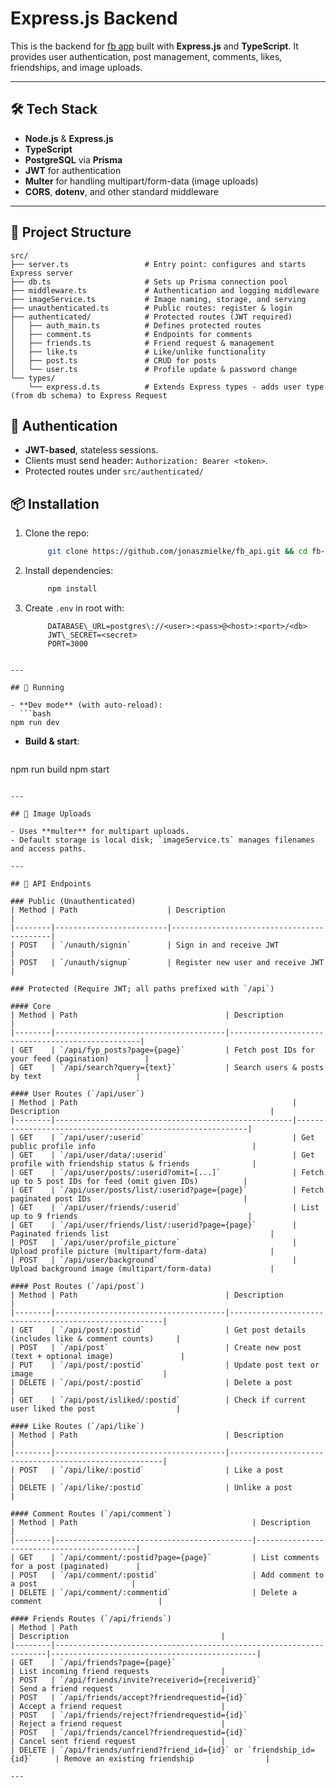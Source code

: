 # Express.js Backend

This is the backend for [fb app](https://github.com/jonaszmielke/fb_react) built with **Express.js** and **TypeScript**. It provides user authentication, post management, comments, likes, friendships, and image uploads.

---

## 🛠 Tech Stack

* **Node.js** & **Express.js**
* **TypeScript**
* **PostgreSQL** via **Prisma**
* **JWT** for authentication
* **Multer** for handling multipart/form-data (image uploads)
* **CORS**, **dotenv**, and other standard middleware

---

## 📁 Project Structure

```
src/
├── server.ts                 # Entry point: configures and starts Express server
├── db.ts                     # Sets up Prisma connection pool
├── middleware.ts             # Authentication and logging middleware
├── imageService.ts           # Image naming, storage, and serving
├── unauthenticated.ts        # Public routes: register & login
├── authenticated/            # Protected routes (JWT required)
│   ├── auth_main.ts          # Defines protected routes
│   ├── comment.ts            # Endpoints for comments
│   ├── friends.ts            # Friend request & management
│   ├── like.ts               # Like/unlike functionality
│   ├── post.ts               # CRUD for posts
│   └── user.ts               # Profile update & password change
└── types/
    └── express.d.ts          # Extends Express types - adds user type (from db schema) to Express Request
```


## 🔐 Authentication

* **JWT-based**, stateless sessions.
* Clients must send header: `Authorization: Bearer <token>`.
* Protected routes under `src/authenticated/`


## 📦 Installation

1. Clone the repo:

   ```bash
        git clone https://github.com/jonaszmielke/fb_api.git && cd fb-api
   ```


2. Install dependencies:
   ```bash
        npm install
    ```

3. Create `.env` in root with:

   ```dotenv
        DATABASE\_URL=postgres\://<user>:<pass>@<host>:<port>/<db>
        JWT\_SECRET=<secret>
        PORT=3000
   ```


````

---

## 🚀 Running

- **Dev mode** (with auto-reload):
  ```bash
npm run dev
````

* **Build & start**:

  ```bash
  ```

npm run build
npm start

```

---

## 📸 Image Uploads

- Uses **multer** for multipart uploads.
- Default storage is local disk; `imageService.ts` manages filenames and access paths.

---

## 📌 API Endpoints

### Public (Unauthenticated)
| Method | Path                    | Description                               |
|--------|-------------------------|-------------------------------------------|
| POST   | `/unauth/signin`        | Sign in and receive JWT                   |
| POST   | `/unauth/signup`        | Register new user and receive JWT         |

### Protected (Require JWT; all paths prefixed with `/api`)

#### Core
| Method | Path                                 | Description                                      |
|--------|--------------------------------------|--------------------------------------------------|
| GET    | `/api/fyp_posts?page={page}`         | Fetch post IDs for your feed (pagination)        |
| GET    | `/api/search?query={text}`           | Search users & posts by text                     |

#### User Routes (`/api/user`)
| Method | Path                                                | Description                                               |
|--------|-----------------------------------------------------|-----------------------------------------------------------|
| GET    | `/api/user/:userid`                                 | Get public profile info                                   |
| GET    | `/api/user/data/:userid`                            | Get profile with friendship status & friends              |
| GET    | `/api/user/posts/:userid?omit=[...]`                | Fetch up to 5 post IDs for feed (omit given IDs)          |
| GET    | `/api/user/posts/list/:userid?page={page}`          | Fetch paginated post IDs                                  |
| GET    | `/api/user/friends/:userid`                         | List up to 9 friends                                      |
| GET    | `/api/user/friends/list/:userid?page={page}`        | Paginated friends list                                    |
| POST   | `/api/user/profile_picture`                         | Upload profile picture (multipart/form-data)              |
| POST   | `/api/user/background`                              | Upload background image (multipart/form-data)             |

#### Post Routes (`/api/post`)
| Method | Path                                 | Description                                           |
|--------|--------------------------------------|-------------------------------------------------------|
| GET    | `/api/post/:postid`                  | Get post details (includes like & comment counts)     |
| POST   | `/api/post`                          | Create new post (text + optional image)               |
| PUT    | `/api/post/:postid`                  | Update post text or image                             |
| DELETE | `/api/post/:postid`                  | Delete a post                                         |
| GET    | `/api/post/isliked/:postid`          | Check if current user liked the post                  |

#### Like Routes (`/api/like`)
| Method | Path                                 | Description                                           |
|--------|--------------------------------------|-------------------------------------------------------|
| POST   | `/api/like/:postid`                  | Like a post                                           |
| DELETE | `/api/like/:postid`                  | Unlike a post                                         |

#### Comment Routes (`/api/comment`)
| Method | Path                                       | Description                               |
|--------|--------------------------------------------|-------------------------------------------|
| GET    | `/api/comment/:postid?page={page}`         | List comments for a post (paginated)      |
| POST   | `/api/comment/:postid`                     | Add comment to a post                     |
| DELETE | `/api/comment/:commentid`                  | Delete a comment                          |

#### Friends Routes (`/api/friends`)
| Method | Path                                                               | Description                                  |
|--------|--------------------------------------------------------------------|----------------------------------------------|
| GET    | `/api/friends?page={page}`                                         | List incoming friend requests                |
| POST   | `/api/friends/invite?receiverid={receiverid}`                      | Send a friend request                        |
| POST   | `/api/friends/accept?friendrequestid={id}`                         | Accept a friend request                      |
| POST   | `/api/friends/reject?friendrequestid={id}`                         | Reject a friend request                      |
| POST   | `/api/friends/cancel?friendrequestid={id}`                         | Cancel sent friend request                   |
| DELETE | `/api/friends/unfriend?friend_id={id}` or `friendship_id={id}`     | Remove an existing friendship                |

---